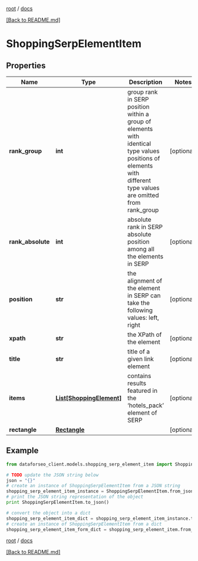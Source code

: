 [root](./../ "root") / [docs](./ "docs")

[[Back to README.md]](./../README.md "[Back to README.md]")

# ShoppingSerpElementItem

## Properties

Name | Type | Description | Notes
------------ | ------------- | ------------- | -------------
**rank_group** | **int** | group rank in SERP position within a group of elements with identical type values positions of elements with different type values are omitted from rank_group | [optional]
**rank_absolute** | **int** | absolute rank in SERP absolute position among all the elements in SERP | [optional]
**position** | **str** | the alignment of the element in SERP can take the following values: left, right | [optional]
**xpath** | **str** | the XPath of the element | [optional]
**title** | **str** | title of a given link element | [optional]
**items** | [**List[ShoppingElement]**](ShoppingElement.md) | contains results featured in the ‘hotels_pack’ element of SERP | [optional]
**rectangle** | [**Rectangle**](Rectangle.md) |  | [optional]

## Example

```python
from dataforseo_client.models.shopping_serp_element_item import ShoppingSerpElementItem

# TODO update the JSON string below
json = "{}"
# create an instance of ShoppingSerpElementItem from a JSON string
shopping_serp_element_item_instance = ShoppingSerpElementItem.from_json(json)
# print the JSON string representation of the object
print ShoppingSerpElementItem.to_json()

# convert the object into a dict
shopping_serp_element_item_dict = shopping_serp_element_item_instance.to_dict()
# create an instance of ShoppingSerpElementItem from a dict
shopping_serp_element_item_form_dict = shopping_serp_element_item.from_dict(shopping_serp_element_item_dict)
```

  

[root](./../ "root") / [docs](./ "docs")

[[Back to README.md]](./../README.md "[Back to README.md]")